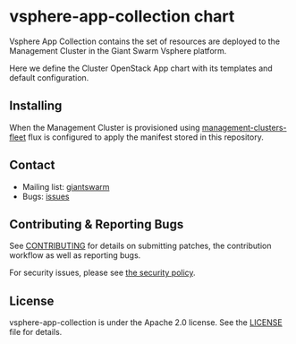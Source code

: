 # vsphere-app-collection chart

Vsphere App Collection contains the set of resources are deployed to the Management Cluster in the Giant Swarm Vsphere platform.

Here we define the Cluster OpenStack App chart with its templates and default configuration.

## Installing

When the Management Cluster is provisioned using [management-clusters-fleet](https://github.com/giantswarm/management-clusters-fleet/blob/main/bases/) flux is configured to apply the manifest stored in this repository.

## Contact

- Mailing list: [giantswarm](https://groups.google.com/forum/!forum/giantswarm)
- Bugs: [issues](https://github.com/giantswarm/vsphere-app-collection/issues)

## Contributing & Reporting Bugs

See [CONTRIBUTING](CONTRIBUTING.md) for details on submitting patches, the
contribution workflow as well as reporting bugs.

For security issues, please see [the security policy](SECURITY.md).

## License

vsphere-app-collection is under the Apache 2.0 license. See the [LICENSE](LICENSE) file
for details.